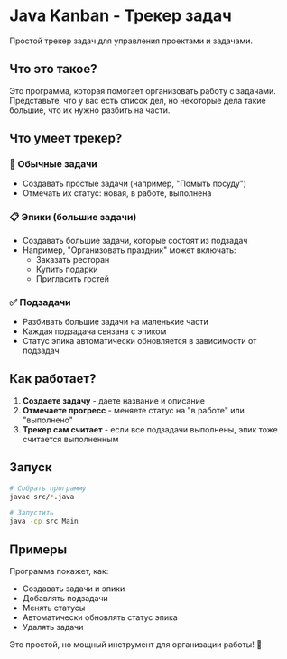 # Java Kanban - Трекер задач

Простой трекер задач для управления проектами и задачами.

## Что это такое?

Это программа, которая помогает организовать работу с задачами. Представьте, что у вас есть список дел, но некоторые дела такие большие, что их нужно разбить на части.

## Что умеет трекер?

### 🎯 Обычные задачи
- Создавать простые задачи (например, "Помыть посуду")
- Отмечать их статус: новая, в работе, выполнена

### 📋 Эпики (большие задачи)
- Создавать большие задачи, которые состоят из подзадач
- Например, "Организовать праздник" может включать:
  - Заказать ресторан
  - Купить подарки
  - Пригласить гостей

### ✅ Подзадачи
- Разбивать большие задачи на маленькие части
- Каждая подзадача связана с эпиком
- Статус эпика автоматически обновляется в зависимости от подзадач

## Как работает?

1. **Создаете задачу** - даете название и описание
2. **Отмечаете прогресс** - меняете статус на "в работе" или "выполнено"
3. **Трекер сам считает** - если все подзадачи выполнены, эпик тоже считается выполненным

## Запуск

```bash
# Собрать программу
javac src/*.java

# Запустить
java -cp src Main
```

## Примеры

Программа покажет, как:
- Создавать задачи и эпики
- Добавлять подзадачи
- Менять статусы
- Автоматически обновлять статус эпика
- Удалять задачи

Это простой, но мощный инструмент для организации работы! 🚀
